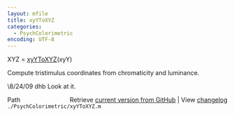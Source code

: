 ```yaml
---
layout: mfile
title: xyYToXYZ
categories:
  - PsychColorimetric
encoding: UTF-8
---
```


XYZ = [xyYToXYZ](/docs/xyYToXYZ)(xyY)

Compute tristimulus coordinates from
chromaticity and luminance.

\8/24/09  dhb  Look at it.


<div class="code_header" style="text-align:right;">
  <span style="float:left;">Path&nbsp;&nbsp;</span> <span class="counter">Retrieve <a href=
  "https://raw.github.com/Psychtoolbox-3/Psychtoolbox-3/beta/./PsychColorimetric/xyYToXYZ.m">current version from GitHub</a> | View <a href=
  "https://github.com/Psychtoolbox-3/Psychtoolbox-3/commits/beta/./PsychColorimetric/xyYToXYZ.m">changelog</a></span>
</div>
<div class="code">
  <code>./PsychColorimetric/xyYToXYZ.m</code>
</div>
